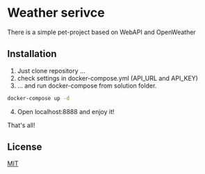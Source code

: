 # Weather serivce

There is a simple pet-project based on WebAPI and OpenWeather

## Installation

1) Just clone repository ...
2) check settings in docker-compose.yml (API_URL and API_KEY)
3) ... and run docker-compose from solution folder.
```bash
docker-compose up -d
```
4) Open localhost:8888 and enjoy it!

That's all!

## License
[MIT](https://choosealicense.com/licenses/mit/)